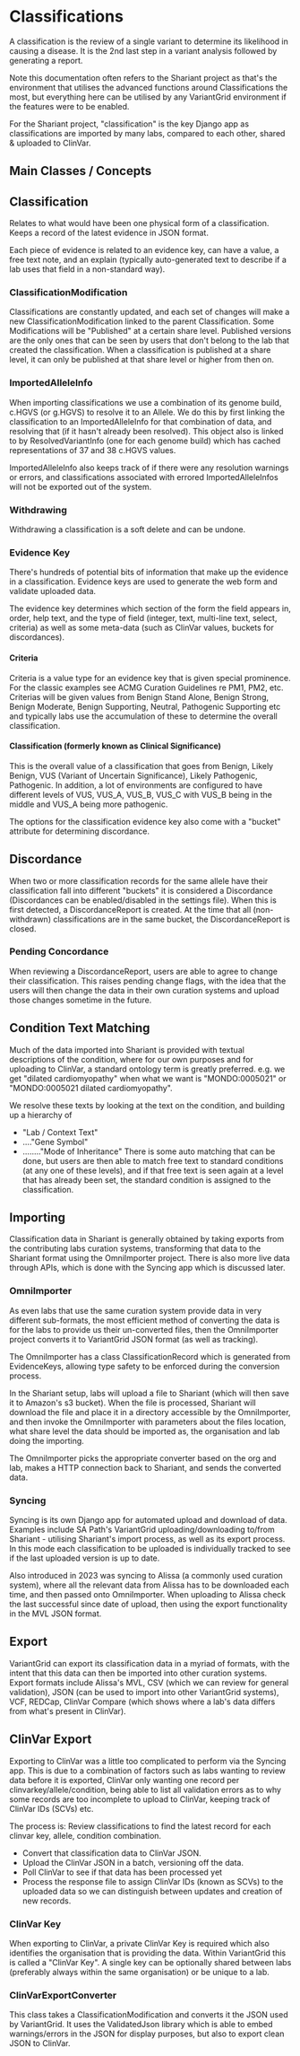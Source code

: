 # Classifications

A classification is the review of a single variant to determine its likelihood in causing a disease.
It is the 2nd last step in a variant analysis followed by generating a report.

Note this documentation often refers to the Shariant project as that's the environment that utilises the advanced functions around Classifications the most, but everything here can be utilised by any VariantGrid environment if the features were to be enabled.

For the Shariant project, "classification" is the key Django app as classifications are imported by many labs, compared to each other, shared & uploaded to ClinVar.

## Main Classes / Concepts

## Classification
Relates to what would have been one physical form of a classification.
Keeps a record of the latest evidence in JSON format.

Each piece of evidence is related to an evidence key, can have a value, a free text note, and an explain (typically auto-generated text to describe if a lab uses that field in a non-standard way).

### ClassificationModification
Classifications are constantly updated, and each set of changes will make a new ClassificationModification linked to the parent Classification. Some Modifications will be "Published" at a certain share level. Published versions are the only ones that can be seen by users that don't belong to the lab that created the classification.
When a classification is published at a share level, it can only be published at that share level or higher from then on.

### ImportedAlleleInfo
When importing classifications we use a combination of its genome build, c.HGVS (or g.HGVS) to resolve it to an Allele. We do this by first linking the classification to an ImportedAlleleInfo for that combination of data, and resolving that (if it hasn't already been resolved). This object also is linked to by ResolvedVariantInfo (one for each genome build) which has cached representations of 37 and 38 c.HGVS values.

ImportedAlleleInfo also keeps track of if there were any resolution warnings or errors, and classifications associated with errored ImportedAlleleInfos will not be exported out of the system.

### Withdrawing
Withdrawing a classification is a soft delete and can be undone.

### Evidence Key
There's hundreds of potential bits of information that make up the evidence in a classification.
Evidence keys are used to generate the web form and validate uploaded data.

The evidence key determines which section of the form the field appears in, order, help text, and the type of field (integer, text, multi-line text, select, criteria) as well as some meta-data (such as ClinVar values, buckets for discordances).

#### Criteria

Criteria is a value type for an evidence key that is given special prominence. For the classic examples see ACMG Curation Guidelines re PM1, PM2, etc.
Criterias will be given values from Benign Stand Alone, Benign Strong, Benign Moderate, Benign Supporting, Neutral, Pathogenic Supporting etc and typically labs use the accumulation of these to determine the overall classification.

#### Classification (formerly known as Clinical Significance)

This is the overall value of a classification that goes from Benign, Likely Benign, VUS (Variant of Uncertain Significance), Likely Pathogenic, Pathogenic. In addition, a lot of environments are configured to have different levels of VUS, VUS_A, VUS_B, VUS_C with VUS_B being in the middle and VUS_A being more pathogenic.

The options for the classification evidence key also come with a "bucket" attribute for determining discordance.

## Discordance

When two or more classification records for the same allele have their classification fall into different "buckets" it is considered a Discordance (Discordances can be enabled/disabled in the settings file).
When this is first detected, a DiscordanceReport is created. At the time that all (non-withdrawn) classifications are in the same bucket, the DiscordanceReport is closed.

### Pending Concordance

When reviewing a DiscordanceReport, users are able to agree to change their classification. This raises pending change flags, with the idea that the users will then change the data in their own curation systems and upload those changes sometime in the future.

## Condition Text Matching

Much of the data imported into Shariant is provided with textual descriptions of the condition, where for our own purposes and for uploading to ClinVar, a standard ontology term is greatly preferred.
e.g. we get "dilated cardiomyopathy" when what we want is "MONDO:0005021" or "MONDO:0005021 dilated cardiomyopathy".

We resolve these texts by looking at the text on the condition, and building up a hierarchy of
* "Lab / Context Text"
* ...."Gene Symbol"
* ........"Mode of Inheritance"
There is some auto matching that can be done, but users are then able to match free text to standard conditions (at any one of these levels), and if that free text is seen again at a level that has already been set, the standard condition is assigned to the classification.

## Importing

Classification data in Shariant is generally obtained by taking exports from the contributing labs curation systems, transforming that data to the Shariant format using the OmniImporter project.
There is also more live data through APIs, which is done with the Syncing app which is discussed later.

### OmniImporter

As even labs that use the same curation system provide data in very different sub-formats, the most efficient method of converting the data is for the labs to provide us their un-converted files, then the OmniImporter project converts it to VariantGrid JSON format (as well as tracking).

The OmniImporter has a class ClassificationRecord which is generated from EvidenceKeys, allowing type safety to be enforced during the conversion process.

In the Shariant setup, labs will upload a file to Shariant (which will then save it to Amazon's s3 bucket). When the file is processed, Shariant will download the file and place it in a directory accessible by the OmniImporter, and then invoke the OmniImporter with parameters about the files location, what share level the data should be imported as, the organisation and lab doing the importing.

The OmniImporter picks the appropriate converter based on the org and lab, makes a HTTP connection back to Shariant, and sends the converted data.

### Syncing

Syncing is its own Django app for automated upload and download of data.
Examples include SA Path's VariantGrid uploading/downloading to/from Shariant - utilising Shariant's import process, as well as its export process. In this mode each classification to be uploaded is individually tracked to see if the last uploaded version is up to date.

Also introduced in 2023 was syncing to Alissa (a commonly used curation system), where all the relevant data from Alissa has to be downloaded each time, and then passed onto OmniImporter. When uploading to Alissa check the last successful since date of upload, then using the export functionality in the MVL JSON format.

## Export

VariantGrid can export its classification data in a myriad of formats, with the intent that this data can then be imported into other curation systems.
Export formats include Alissa's MVL, CSV (which we can review for general validation), JSON (can be used to import into other VariantGrid systems), VCF, REDCap, ClinVar Compare (which shows where a lab's data differs from what's present in ClinVar).

## ClinVar Export

Exporting to ClinVar was a little too complicated to perform via the Syncing app. This is due to a combination of factors such as labs wanting to review data before it is exported, ClinVar only wanting one record per clinvarkey/allele/condition, being able to list all validation errors as to why some records are too incomplete to upload to ClinVar, keeping track of ClinVar IDs (SCVs) etc.

The process is:
Review classifications to find the latest record for each clinvar key, allele, condition combination.
* Convert that classification data to ClinVar JSON.
* Upload the ClinVar JSON in a batch, versioning off the data.
* Poll ClinVar to see if that data has been processed yet
* Process the response file to assign ClinVar IDs (known as SCVs) to the uploaded data so we can distinguish between updates and creation of new records.

### ClinVar Key

When exporting to ClinVar, a private ClinVar Key is required which also identifies the organisation that is providing the data. Within VariantGrid this is called a "ClinVar Key". A single key can be optionally shared between labs (preferably always within the same organisation) or be unique to a lab.

### ClinVarExportConverter

This class takes a ClassificationModification and converts it the JSON used by VariantGrid. It uses the ValidatedJson library which is able to embed warnings/errors in the JSON for display purposes, but also to export clean JSON to ClinVar.
